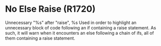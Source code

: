 # No Else Raise (R1720)

Unnecessary "%s" after "raise", %s Used in order to highlight an
unnecessary block of code following an if containing a raise statement.
As such, it will warn when it encounters an else following a chain of
ifs, all of them containing a raise statement.
